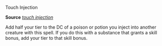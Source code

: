 Touch Injection

**Source** [_touch injection_](ultimateCombat/spells/touchInjection.md#_touch-injection)

Add half your tier to the DC of a poison or potion you inject into another creature with this spell. If you do this with a substance that grants a skill bonus, add your tier to that skill bonus.


